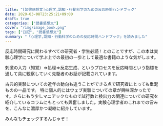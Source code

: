 ```yaml
---
title: "[読書感想文]心理学,認知・行動科学のための反応時間ハンドブック"
date: 2020-03-08T23:25:21+09:00
draft: true
categories: ["読書感想文"]
cover: "/img/image_book.png"
tags: ["日記", "読書感想文"]
summary: "「心理学,認知・行動科学のための反応時間ハンドブック」を読みました"
---
```


  反応時間研究に関わるすべての研究者・学生必読！とのことですが、この本は実験心理学について学ぶ上での最初の一歩として最適な書籍のような気がします。

  

  刺激の入力（知覚）⇒処理⇒反応生成、というプロセスを反応時間という指標を通して具に観察していく先駆者のお話が記載されています。

  古典的実験についての近年の動向も追うことができる点で研究者にとっても垂涎ものの一品です。
  特に個人的にはウェブ実験についての章が興味深かったです。さらにもう少しマニアックなもので試行数と検出力の関連についての研究を紹介しているコラムにもとっても興奮しました。実験心理学者のこれまでの営みを、こんなに濃厚かつ凝縮に紹介しています。
  
  

  みんなもチェックするんじゃぞ！

